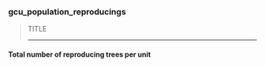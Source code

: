 ### gcu_population_reproducings



> TITLE
> 
> ------

#### Total number of reproducing trees per unit